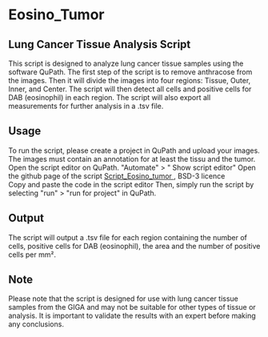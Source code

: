 # Eosino_Tumor

## Lung Cancer Tissue Analysis Script

This script is designed to analyze lung cancer tissue samples using the software QuPath. The first step of the script is to remove anthracose from the images. Then it will divide the images into four regions: Tissue, Outer, Inner, and Center. The script will then detect all cells and positive cells for DAB (eosinophil) in each region. The script will also export all measurements for further analysis in a .tsv file.

## Usage

To run the script, please create a project in QuPath and upload your images. The images must contain an annotation for at least the tissu and the tumor.
Open the script editor on QuPath. "Automate" > " Show script editor"
Open the github page of the script [ Script_Eosino_tumor ](https://github.com/AlexHego/Eosino_Tumor/blob/main/Script_Eosino_Tumor.groovy) , BSD-3 licence </br>
Copy and paste the code in the script editor
Then, simply run the script by selecting "run" > "run for project" in QuPath.


## Output

The script will output a .tsv file for each region containing the number of cells, positive cells for DAB (eosinophil), the area and the number of positive cells per mm².

## Note

Please note that the script is designed for use with lung cancer tissue samples from the GIGA and may not be suitable for other types of tissue or analysis. It is important to validate the results with an expert before making any conclusions.



